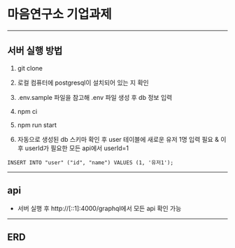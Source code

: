# 마음연구소 기업과제

---

## 서버 실행 방법

1. git clone

2. 로컬 컴퓨터에 postgresql이 설치되어 있는 지 확인

3. .env.sample 파일을 참고해 .env 파일 생성 후 db 정보 입력

4. npm ci

5. npm run start

6. 자동으로 생성된 db 스키마 확인 후 user 테이블에 새로운 유저 1명 입력 필요 & 이후 userId가 필요한 모든 api에서 userId=1

```
INSERT INTO "user" ("id", "name") VALUES (1, '유저1');
```

---

## api

- 서버 실행 후 http://[::1]:4000/graphql에서 모든 api 확인 가능

---

## ERD
